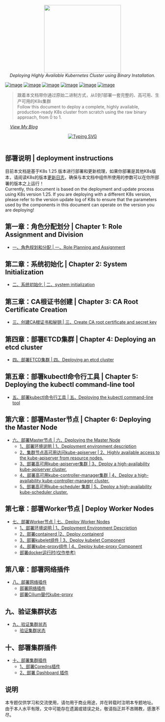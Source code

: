 <div style="text-align: center"></div>
  <p align="center">
  <img src="https://user-images.githubusercontent.com/42825450/225513881-67ffbdf1-dcda-495d-8c19-d0c6fd9eccc9.png" width="250px" height="220px">
      <br>
      <i>Deploying Highly Available Kubernetes Cluster using Binary Installation.</i>
  </p>
</div>


[![image](https://img.shields.io/badge/CNCF-Kubernetes-blue)](https://kubernetes.io/) 
[![image](https://img.shields.io/badge/%E5%AE%B9%E5%99%A8%E8%BF%90%E8%A1%8C%E6%97%B6-containerd-orange)](https://containerd.io/)
[![image](https://img.shields.io/badge/%E5%AE%B9%E5%99%A8%E8%BF%90%E8%A1%8C%E6%97%B6-Docker-brightgreen)](https://www.docker.com/) 
[![image](https://img.shields.io/badge/%E5%88%86%E5%B8%83%E5%BC%8FKV%E5%AD%98%E5%82%A8%E7%B3%BB%E7%BB%9F-ETCD-orange)](https://etcd.io/)
[![image](https://img.shields.io/badge/TCL-CFSSL-%2320a0ff)](https://github.com/cloudflare/cfssl)
[![image](https://img.shields.io/badge/Network-Calico-%23f68245)](https://github.com/projectcalico/calico)
> 跟着本文档带你通过原始二进制方式，从0到1部署一套完整的、高可用、生产可用的K8s集群<br>
> Follow this document to deploy a complete, highly available, production-ready K8s cluster from scratch using the raw binary approach, from 0 to 1. <br>

&nbsp; &nbsp; *[View My Blog](https://www.dqzboy.com/)*
<br />

<div align="center">
 
[![Typing SVG](https://readme-typing-svg.herokuapp.com?font=Handlee&center=true&vCenter=true&width=500&height=60&lines=Deploying+Highly+Available+Kubernetes+Cluster)](https://git.io/typing-svg)
 
<img src="https://camo.githubusercontent.com/82291b0fe831bfc6781e07fc5090cbd0a8b912bb8b8d4fec0696c881834f81ac/68747470733a2f2f70726f626f742e6d656469612f394575424971676170492e676966"
width="800"  height="3">
</div>

## 部署说明 | deployment instructions
目前本文档是基于K8s 1.25 版本进行部署和更新梳理，如果你部署是其他K8s版本，请阅读K8s的版本[更新日志](https://github.com/kubernetes/kubernetes/blob/master/CHANGELOG/CHANGELOG-1.25.md)，确保与本文档中组件所使用的参数可以在你所部署的版本之上运行！<br>
Currently, this document is based on the deployment and update process using K8s version 1.25. If you are deploying with a different K8s version, please refer to the version update log of K8s to ensure that the parameters used by the components in this document can operate on the version you are deploying!

## 第一章：角色分配划分 | Chapter 1: Role Assignment and Division
- [一、角色规划和分配 | 一、Role Planning and Assignment ](deploydoc/一、角色规划和分配.md)


## 第二章：系统初始化 | Chapter 2: System Initialization
- [二、系统初始化 | 二、system initialization ](deploydoc/二、系统初始化.md)


## 第三章：CA根证书创建 | Chapter 3: CA Root Certificate Creation
- [三、创建CA根证书和秘钥 | 三、Create CA root certificate and secret key ](deploydoc/三、创建CA根证书和秘钥.md)


## 第四章：部署ETCD集群 | Chapter 4: Deploying an etcd cluster
- [四、部署ETCD集群 | 四、Deploying an etcd cluster ](deploydoc/四、部署ETCD集群.md)


## 第五章：部署kubectl命令行工具 | Chapter 5: Deploying the kubectl command-line tool
- [五、部署kubectl命令行工具 | 五、Deploying the kubectl command-line tool ](deploydoc/五、部署kubectl命令行工具.md)


## 第六章：部署Master节点 | Chapter 6: Deploying the Master Node
- [六、部署Master节点 | 六、Deploying the Master Node ](deploydoc/六、部署Master节点)
  - [1、部署环境说明 | 1、Deployment environment description ](deploydoc/六、部署Master节点/1、部署环境说明.md)
  - [2、集群节点高可用访问kube-apiserver | 2、Highly available access to the kube-apiserver from resource nodes. ](deploydoc/六、部署Master节点/2、集群节点高可用访问kube-apiserver.md)
  - [3、部署高可用kube-apiserver集群 | 3、Deploy a high-availability kube-apiserver cluster. ](deploydoc/六、部署Master节点/3、部署高可用kube-apiserver集群.md)
  - [4、部署高可用kube-controller-manager集群 | 4、Deploy a high-availability kube-controller-manager cluster. ](deploydoc/六、部署Master节点/4、部署高可用kube-controller-manager集群.md)
  - [5、部署高可用kube-scheduler 集群 | 5、Deploy a high-availability kube-scheduler cluster. ](deploydoc/六、部署Master节点/5、部署高可用kube-scheduler集群.md)

## 第七章：部署Worker节点 | Deploy Worker Nodes
- [七、部署Worker节点 | 七、Deploy Worker Nodes ](deploydoc/七、部署Worker节点)
  - [1、部署环境说明 | 1、Deployment Environment Description ](deploydoc/七、部署Worker节点/1、部署环境说明.md)
  - [2、部署containerd |2、Deploy containerd](deploydoc/七、部署Worker节点/2、部署containerd.md)
  - [3、部署kubelet组件 | 3、Deploy kubelet Component ](deploydoc/七、部署Worker节点/3、部署kubelet组件.md)
  - [4、部署kube-proxy组件 | 4、Deploy kube-proxy Component ](deploydoc/七、部署Worker节点/4、部署kube-proxy组件.md)
  - [部署docker运行时(仅作参考) ](deploydoc/七、部署Worker节点/部署docker运行时(仅作参考).md)

## 第八章：部署网络插件
- [八、部署网络插件 ](deploydoc/八、部署网络插件)
  -  [部署网络插件 ](deploydoc/八、部署网络插件/八、部署网络插件.md)
  -  [部署Cilium替代kube-proxy ](deploydoc/八、部署网络插件/部署Cilium替代kube-proxy.md)

## 九、验证集群状态
- [九、验证集群状态 ](deploydoc/九、验证集群状态)
  -  [验证集群状态 ](deploydoc/九、验证集群状态/验证集群状态.md)

## 十、部署集群插件
- [十、部署集群插件 ](deploydoc/十、部署集群插件)
  -  [1、部署Coredns插件 ](deploydoc/十、部署集群插件/1、部署Coredns插件.md)
  -  [2、部署 Dashboard 插件 ](deploydoc/十、部署集群插件/2、部署Dashboard插件.md)

## 说明
本专题仅供学习和交流使用，请勿用于商业用途，并在转载时注明本专题地址。<br>
由于本人水平有限，文中可能存在遗漏或错误之处，敬请指正并不吝赐教，感激不尽。<br>

